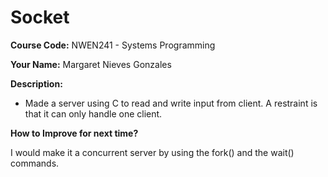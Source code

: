 # Socket
**Course Code:** NWEN241 - Systems Programming

**Your Name:** Margaret Nieves Gonzales

**Description:**
- Made a server using C to read and write input from client. A restraint is that it can only handle one client.

**How to Improve for next time?**

I would make it a concurrent server by using the fork() and the wait() commands.

